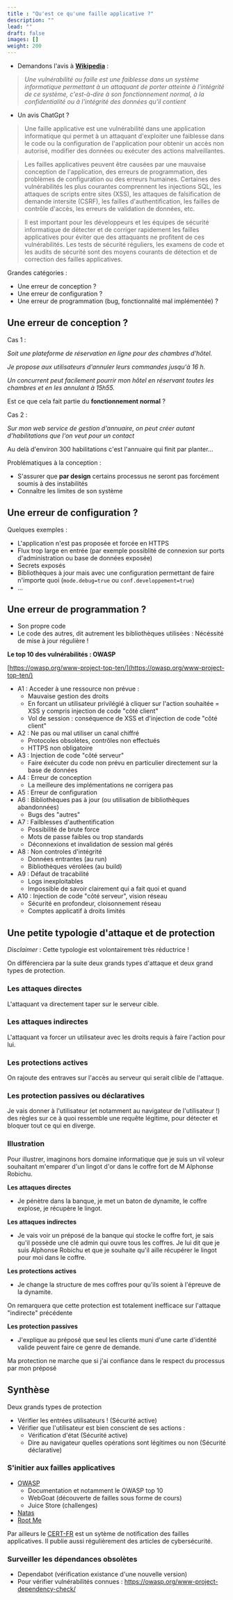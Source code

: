 ```yaml
---
title : "Qu'est ce qu'une faille applicative ?"
description: ""
lead: ""
draft: false
images: []
weight: 200
---
```


- Demandons l'avis à **[Wikipedia](https://fr.wikipedia.org/wiki/Vuln%C3%A9rabilit%C3%A9_(informatique))** :

> *Une vulnérabilité ou faille est une faiblesse dans un système informatique permettant à un attaquant de porter atteinte à l'intégrité de ce système, c'est-à-dire à son fonctionnement normal, à la confidentialité ou à l'intégrité des données qu'il contient*


- Un avis ChatGpt ?

> Une faille applicative est une vulnérabilité dans une application informatique qui permet à un attaquant d'exploiter une faiblesse dans le code ou la configuration de l'application pour obtenir un accès non autorisé, modifier des données ou exécuter des actions malveillantes.

> Les failles applicatives peuvent être causées par une mauvaise conception de l'application, des erreurs de programmation, des problèmes de configuration ou des erreurs humaines. Certaines des vulnérabilités les plus courantes comprennent les injections SQL, les attaques de scripts entre sites (XSS), les attaques de falsification de demande intersite (CSRF), les failles d'authentification, les failles de contrôle d'accès, les erreurs de validation de données, etc.

> Il est important pour les développeurs et les équipes de sécurité informatique de détecter et de corriger rapidement les failles applicatives pour éviter que des attaquants ne profitent de ces vulnérabilités. Les tests de sécurité réguliers, les examens de code et les audits de sécurité sont des moyens courants de détection et de correction des failles applicatives.


Grandes catégories :

- Une erreur de conception ?
- Une erreur de configuration ?
- Une erreur de programmation (bug, fonctionnalité mal implémentée) ?



## Une erreur de conception ?

Cas 1 :

*Soit une plateforme de réservation en ligne pour des chambres d'hôtel.*

*Je propose aux utilisateurs d'annuler leurs commandes jusqu'à 16 h.*

*Un concurrent peut facilement pourrir mon hôtel en réservant toutes les chambres et en les annulant à 15h55.*

Est ce que cela fait partie du **fonctionnement normal** ?


Cas 2 :

*Sur mon web service de gestion d'annuaire, on peut créer autant d'habilitations que l'on veut pour un contact*

Au delà d'environ 300 habilitations c'est l'annuaire qui finit par planter...



Problématiques à la conception :
- S'assurer que **par design** certains processus ne seront pas forcément soumis à des instabilités
- Connaître les limites de son système


## Une erreur de configuration ?

Quelques exemples :

- L'application n'est pas proposée et forcée en HTTPS
- Flux trop large en entrée (par exemple possiblité de connexion sur ports d'administration ou base de données exposée)
- Secrets exposés
- Bibliothèques à jour mais avec une configuration permettant de faire n'importe quoi (`mode.debug=true` ou `conf.developpement=true`)
- ...


## Une erreur de programmation ?
- Son propre code
- Le code des autres, dit autrement les bibliothèques utilisées : Nécéssité de mise à jour régulière !


**Le top 10 des vulnérabilités : OWASP**

[https://owasp.org/www-project-top-ten/](https://owasp.org/www-project-top-ten/)


- A1 : Acceder à une ressource non prévue :
  - Mauvaise gestion des droits
  - En forcant un utilisateur privilégié à cliquer sur l'action souhaitée = XSS y compris injection de code "côté client"
  - Vol de session : conséquence de XSS et d'injection de code "côté client"
- A2 : Ne pas ou mal utiliser un canal chiffré
  - Protocoles obsolètes, contrôles non effectués
  - HTTPS non obligatoire
- A3 : Injection de code "côté serveur"
  - Faire éxécuter du code non prévu en particulier directement sur la base de données
- A4 : Erreur de conception
  - La meilleure des implémentations ne corrigera pas
- A5 : Erreur de configuration
- A6 : Bibliothèques pas à jour (ou utilisation de bibliothèques abandonnées)
  - Bugs des "autres"
- A7 : Failblesses d'authentification
  - Possibilité de brute force
  - Mots de passe faibles ou trop standards
  - Déconnexions et invalidation de session mal gérés
- A8 : Non controles d'intégrité
  - Données entrantes (au run)
  - Bibliothèques vérolées (au build)
- A9 : Défaut de tracabilité
  - Logs inexploitables
  - Impossible de savoir clairement qui a fait quoi et quand
- A10 : Injection de code "côté serveur", vision réseau
  - Sécurité en profondeur, cloisonnement réseau
  - Comptes applicatif à droits limités


## Une petite typologie d'attaque et de protection

*Disclaimer* : Cette typologie est volontairement très réductrice !

On différenciera par la suite deux grands types d'attaque et deux grand types de protection.

### Les attaques directes

L'attaquant va directement taper sur le serveur cible.

### Les attaques indirectes

L'attaquant va forcer un utilisateur avec les droits requis à faire l'action pour lui.

### Les protections actives

On rajoute des entraves sur l'accès au serveur qui serait clible de l'attaque.

### Les protection passives ou déclaratives

Je vais donner à l'utilisateur (et notamment au navigateur de l'utilisateur !) des règles sur ce à quoi ressemble une requête légitime, pour détecter et bloquer tout ce qui en diverge.

### Illustration

Pour illustrer, imaginons hors domaine informatique que je suis un vil voleur souhaitant m'emparer d'un lingot d'or dans le coffre fort de M Alphonse Robichu.

**Les attaques directes**

- Je pénètre dans la banque, je met un baton de dynamite, le coffre explose, je récupère le lingot.

**Les attaques indirectes**

- Je vais voir un préposé de la banque qui stocke le coffre fort, je sais qu'il possède une clé admin qui ouvre tous les coffres. Je lui dit que je suis Alphonse Robichu et que je souhaite qu'il aille récupérer le lingot pour moi dans le coffre.

**Les protections actives**

- Je change la structure de mes coffres pour qu'ils soient à l'épreuve de la dynamite.

On remarquera que cette protection est totalement inefficace sur l'attaque "indirecte" précédente

**Les protection passives**

- J'explique au préposé que seul les clients muni d'une carte d'identité valide peuvent faire ce genre de demande.

Ma protection ne marche que si j'ai confiance dans le respect du processus par mon préposé



## Synthèse
Deux grands types de protection
- Vérifier les entrées utilisateurs ! (Sécurité active)
- Vérifier que l'utilisateur est bien conscient de ses actions :
  - Vérification d'état (Sécurité active)
  - Dire au navigateur quelles opérations sont légitimes ou non (Sécurité déclarative)

### S'initier aux failles applicatives
- [OWASP](https://www.owasp.org)
  - Documentation et notamment le OWASP top 10
  - WebGoat (découverte de failles sous forme de cours)
  - Juice Store (challenges)
- [Natas](https://overthewire.org/wargames/natas/)
- [Root Me](https://www.root-me.org/)

Par ailleurs le [CERT-FR](https://www.cert.ssi.gouv.fr/) est un sytème de notification des failles applicatives. Il publie aussi régulièrement des articles de cybersécurité.

### Surveiller les dépendances obsolètes
- Dependabot (vérification existance d'une nouvelle version)
- Pour vérifier vulnérabilités connues : https://owasp.org/www-project-dependency-check/





